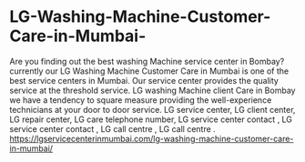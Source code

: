 # LG-Washing-Machine-Customer-Care-in-Mumbai-
Are you finding out the best washing Machine service center in Bombay? currently our LG Washing Machine Customer Care in Mumbai is one of the best service centers in Mumbai. Our service center provides the quality service at the threshold service. LG washing Machine client Care in Bombay we have a tendency to square measure providing the well-experience technicians at your door to door service. LG service center, LG client center, LG repair center, LG care telephone number, LG service center contact , LG service center contact , LG call centre , LG call centre . https://lgservicecenterinmumbai.com/lg-washing-machine-customer-care-in-mumbai/
